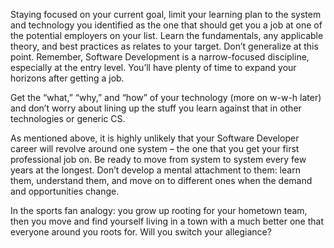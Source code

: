 Staying focused on your current goal, limit your learning plan to the system and technology you identified as the one that should get you a job at one of the potential employers on your list. Learn the fundamentals, any applicable theory, and best practices as relates to your target. Don’t generalize at this point. Remember, Software Development is a narrow-focused discipline, especially at the entry level. You’ll have plenty of time to expand your horizons after getting a job.

Get the “what,” “why,” and “how” of your technology (more on w-w-h later) and don’t worry about lining up the stuff you learn against that in other technologies or generic CS.

As mentioned above, it is highly unlikely that your Software Developer career will revolve around one system – the one that you get your first professional job on. Be ready to move from system to system every few years at the longest. Don’t develop a mental attachment to them: learn them, understand them, and move on to different ones when the demand and opportunities change.

In the sports fan analogy: you grow up rooting for your hometown team, then you move and find yourself living in a town with a much better one that everyone around you roots for. Will you switch your allegiance? 